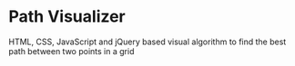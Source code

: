 <h1>Path Visualizer</h1>
<p style="color=red">HTML, CSS, JavaScript and jQuery based visual algorithm to find the best path between two points in a grid</p>
